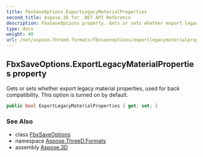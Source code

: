 ```yaml
---
title: FbxSaveOptions.ExportLegacyMaterialProperties
second_title: Aspose.3D for .NET API Reference
description: FbxSaveOptions property. Gets or sets whether export legacy material properties used for back compatibility. This option is turned on by default
type: docs
weight: 40
url: /net/aspose.threed.formats/fbxsaveoptions/exportlegacymaterialproperties/
---
```

## FbxSaveOptions.ExportLegacyMaterialProperties property

Gets or sets whether export legacy material properties, used for back compatibility. This option is turned on by default.

```csharp
public bool ExportLegacyMaterialProperties { get; set; }
```

### See Also

* class [FbxSaveOptions](../)
* namespace [Aspose.ThreeD.Formats](../../fbxsaveoptions/)
* assembly [Aspose.3D](../../../)


